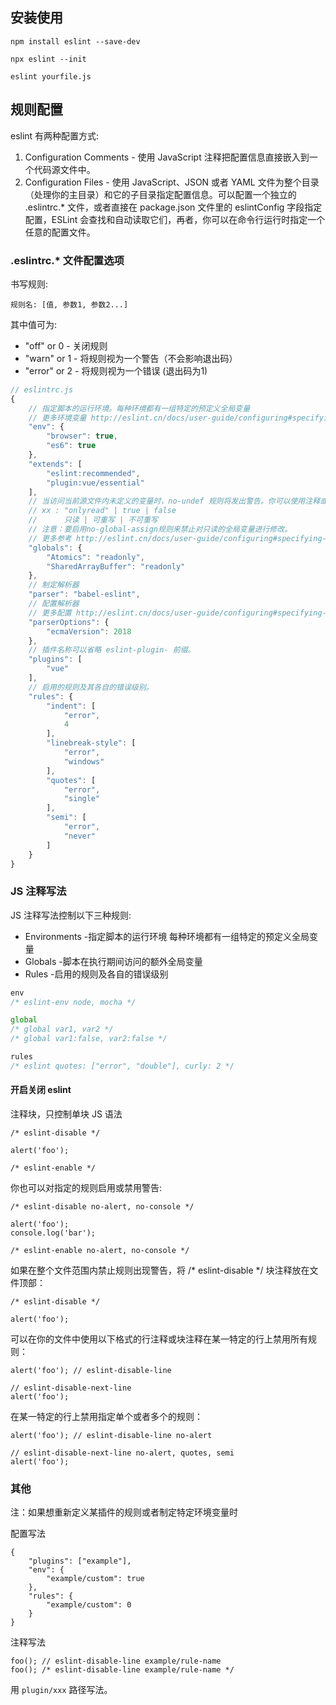 ## 安装使用
```
npm install eslint --save-dev
```

```
npx eslint --init
```

```
eslint yourfile.js
```

## 规则配置
eslint 有两种配置方式:
1. Configuration Comments - 使用 JavaScript 注释把配置信息直接嵌入到一个代码源文件中。
2. Configuration Files - 使用 JavaScript、JSON 或者 YAML 文件为整个目录（处理你的主目录）和它的子目录指定配置信息。可以配置一个独立的 .eslintrc.* 文件，或者直接在 package.json 文件里的 eslintConfig 字段指定配置，ESLint 会查找和自动读取它们，再者，你可以在命令行运行时指定一个任意的配置文件。

### .eslintrc.* 文件配置选项 
书写规则:
```
规则名: [值, 参数1, 参数2...]
```
其中值可为:
- "off" or 0 - 关闭规则
- "warn" or 1 - 将规则视为一个警告（不会影响退出码）
- "error" or 2 - 将规则视为一个错误 (退出码为1)

```javascript
// eslintrc.js
{   
    // 指定脚本的运行环境。每种环境都有一组特定的预定义全局变量
    // 更多环境变量 http://eslint.cn/docs/user-guide/configuring#specifying-environments
    "env": {
        "browser": true,
        "es6": true
    },
    "extends": [
        "eslint:recommended",
        "plugin:vue/essential"
    ],
    // 当访问当前源文件内未定义的变量时，no-undef 规则将发出警告。你可以使用注释或在配置文件中定义全局变量。
    // xx : "onlyread" | true | false
    //      只读 | 可重写 | 不可重写
    // 注意：要启用no-global-assign规则来禁止对只读的全局变量进行修改。
    // 更多参考 http://eslint.cn/docs/user-guide/configuring#specifying-globals
    "globals": {
        "Atomics": "readonly",
        "SharedArrayBuffer": "readonly"
    },
    // 制定解析器
    "parser": "babel-eslint",
    // 配置解析器
    // 更多配置 http://eslint.cn/docs/user-guide/configuring#specifying-parser-options
    "parserOptions": {
        "ecmaVersion": 2018
    },
    // 插件名称可以省略 eslint-plugin- 前缀。
    "plugins": [
        "vue"
    ],
    // 启用的规则及其各自的错误级别。
    "rules": {
        "indent": [
            "error",
            4
        ],
        "linebreak-style": [
            "error",
            "windows"
        ],
        "quotes": [
            "error",
            "single"
        ],
        "semi": [
            "error",
            "never"
        ]
    }
}
```

### JS 注释写法
JS 注释写法控制以下三种规则:
- Environments -指定脚本的运行环境 每种环境都有一组特定的预定义全局变量
- Globals -脚本在执行期间访问的额外全局变量
- Rules -启用的规则及各自的错误级别
  
```javascript
env
/* eslint-env node, mocha */

global
/* global var1, var2 */
/* global var1:false, var2:false */

rules
/* eslint quotes: ["error", "double"], curly: 2 */
```

#### 开启关闭 eslint
注释块，只控制单块 JS 语法
```
/* eslint-disable */

alert('foo');

/* eslint-enable */
```

你也可以对指定的规则启用或禁用警告:

```
/* eslint-disable no-alert, no-console */

alert('foo');
console.log('bar');

/* eslint-enable no-alert, no-console */
```

如果在整个文件范围内禁止规则出现警告，将 /* eslint-disable */ 块注释放在文件顶部：

```
/* eslint-disable */

alert('foo');
```

可以在你的文件中使用以下格式的行注释或块注释在某一特定的行上禁用所有规则：

```
alert('foo'); // eslint-disable-line

// eslint-disable-next-line
alert('foo');
```

在某一特定的行上禁用指定单个或者多个的规则：

```
alert('foo'); // eslint-disable-line no-alert

// eslint-disable-next-line no-alert, quotes, semi
alert('foo');
```

### 其他

注：如果想重新定义某插件的规则或者制定特定环境变量时

配置写法
```
{
    "plugins": ["example"],
    "env": {
        "example/custom": true
    },
    "rules": {
        "example/custom": 0
    }
}
```

注释写法
```
foo(); // eslint-disable-line example/rule-name
foo(); /* eslint-disable-line example/rule-name */
```

用 `plugin/xxx` 路径写法。